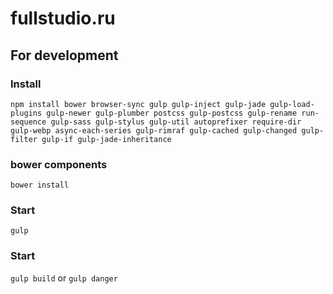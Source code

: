 # fullstudio.ru

## For development
### Install
```
npm install bower browser-sync gulp gulp-inject gulp-jade gulp-load-plugins gulp-newer gulp-plumber postcss gulp-postcss gulp-rename run-sequence gulp-sass gulp-stylus gulp-util autoprefixer require-dir gulp-webp async-each-series gulp-rimraf gulp-cached gulp-changed gulp-filter gulp-if gulp-jade-inheritance

```
### bower components
```
bower install
```
### Start
```
gulp
```
### Start
```gulp build``` or ```gulp danger```
